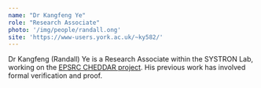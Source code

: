 ```yaml
---
name: "Dr Kangfeng Ye"
role: "Research Associate"
photo: '/img/people/randall.ong'
site: 'https://www-users.york.ac.uk/~ky582/'
---
```


Dr Kangfeng (Randall) Ye is a Research Associate within the SYSTRON Lab, working on the [EPSRC CHEDDAR project](https://gow.epsrc.ukri.org/NGBOViewGrant.aspx?GrantRef=EP/X040518/1). His previous work has involved formal verification and proof.